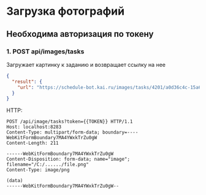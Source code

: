 
# Загрузка фотографий

## Необходима авторизация по токену

### 1. POST api/images/tasks

Загружает картинку к заданию и возвращает ссылку на нее
```json
{
  "result": {
    "url": "https://schedule-bot.kai.ru/images/tasks/4201/a0d36c4c-15a6-4423-ad6c-a439d2a73fbb.png"
  }
}
```

HTTP:
```http request
POST /api/image/tasks?token={{TOKEN}} HTTP/1.1
Host: localhost:8283
Content-Type: multipart/form-data; boundary=----WebKitFormBoundary7MA4YWxkTrZu0gW
Content-Length: 211

------WebKitFormBoundary7MA4YWxkTrZu0gW
Content-Disposition: form-data; name="image"; filename="/C:/....../file.png"
Content-Type: image/png

(data)
------WebKitFormBoundary7MA4YWxkTrZu0gW--
```
